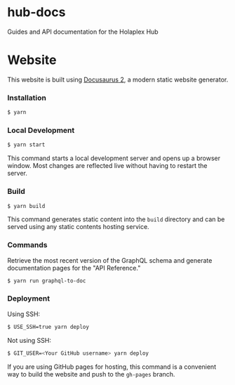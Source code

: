# hub-docs

Guides and API documentation for the Holaplex Hub

# Website

This website is built using [Docusaurus 2](https://docusaurus.io/), a modern static website generator.

### Installation

```bash
$ yarn
```

### Local Development

```bash
$ yarn start
```

This command starts a local development server and opens up a browser window. Most changes are reflected live without having to restart the server.

### Build

```bash
$ yarn build
```

This command generates static content into the `build` directory and can be served using any static contents hosting service.

### Commands

Retrieve the most recent version of the GraphQL schema and generate documentation pages for the "API Reference."

```bash
$ yarn run graphql-to-doc
```

### Deployment

Using SSH:

```bash
$ USE_SSH=true yarn deploy
```

Not using SSH:

```bash
$ GIT_USER=<Your GitHub username> yarn deploy
```

If you are using GitHub pages for hosting, this command is a convenient way to build the website and push to the `gh-pages` branch.
